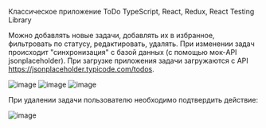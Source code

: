 Классическое приложение ToDo
TypeScript, React, Redux, React Testing Library

Можно добавлять новые задачи, добавлять их в избранное, фильтровать по статусу, редактировать, удалять. При изменении задач происходит "синхронизация" с базой данных (с помощью мок-API jsonplaceholder). При загрузке приложения задачи загружаются с API https://jsonplaceholder.typicode.com/todos.

![image](https://user-images.githubusercontent.com/56584077/198905654-28a310b7-1121-4273-8a3c-0d8590e27a31.png)
![image](https://user-images.githubusercontent.com/56584077/198905683-e22a8846-192d-4665-bf04-b23052408d81.png)
![image](https://user-images.githubusercontent.com/56584077/198905715-29f89fdb-0c51-4fdd-9892-3848eb917783.png)

При удалении задачи пользователю необходимо подтвердить действие:

![image](https://user-images.githubusercontent.com/56584077/198905786-9549c7a8-d193-45aa-b786-4989effb1606.png)
